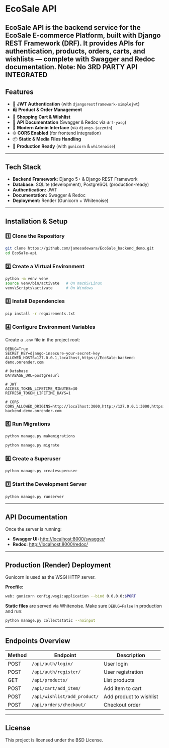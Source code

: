 # **EcoSale API**

EcoSale API is the backend service for the EcoSale E-commerce Platform, built with Django REST Framework (DRF).
It provides APIs for authentication, products, orders, carts, and wishlists — complete with Swagger and Redoc documentation.
**Note: No 3RD PARTY API INTEGRATED**
---

## **Features**

* 🔐 **JWT Authentication** (with `djangorestframework-simplejwt`)
* 🛍 **Product & Order Management**
* 🛒 **Shopping Cart & Wishlist**
* 📝 **API Documentation** (Swagger & Redoc via `drf-yasg`)
* 🎨 **Modern Admin Interface** (via `django-jazzmin`)
* 🌐 **CORS Enabled** (for frontend integration)
* 📦 **Static & Media Files Handling**
* 🚀 **Production Ready** (with `gunicorn` & `whitenoise`)

---

## **Tech Stack**

* **Backend Framework:** Django 5+ & Django REST Framework
* **Database:** SQLite (development), PostgreSQL (production-ready)
* **Authentication:** JWT
* **Documentation:** Swagger & Redoc
* **Deployment:** Render (Gunicorn + Whitenoise)

---

## **Installation & Setup**

### 1️⃣ Clone the Repository

```bash
git clone https://github.com/jamesadewara/EcoSale_backend_demo.git
cd EcoSale-api
```

### 2️⃣ Create a Virtual Environment

```bash
python -m venv venv
source venv/bin/activate   # On macOS/Linux
venv\Scripts\activate      # On Windows
```

### 3️⃣ Install Dependencies

```bash
pip install -r requirements.txt
```

### 4️⃣ Configure Environment Variables

Create a `.env` file in the project root:

```env
DEBUG=True
SECRET_KEY=django-insecure-your-secret-key
ALLOWED_HOSTS=127.0.0.1,localhost,https://EcoSale-backend-demo.onrender.com

# Database
DATABASE_URL=postgresurl

# JWT
ACCESS_TOKEN_LIFETIME_MINUTES=30
REFRESH_TOKEN_LIFETIME_DAYS=1

# CORS
CORS_ALLOWED_ORIGINS=http://localhost:3000,http://127.0.0.1:3000,https://EcoSale-backend-demo.onrender.com
```

### 5️⃣ Run Migrations

```bash
python manage.py makemigrations
```

```bash
python manage.py migrate
```

### 6️⃣ Create a Superuser

```bash
python manage.py createsuperuser
```

### 7️⃣ Start the Development Server

```bash
python manage.py runserver
```

---

## **API Documentation**

Once the server is running:

* **Swagger UI:** [http://localhost:8000/swagger/](http://localhost:8000/swagger/)
* **Redoc:** [http://localhost:8000/redoc/](http://localhost:8000/redoc/)

---

## **Production (Render) Deployment**

Gunicorn is used as the WSGI HTTP server.

**Procfile:**

```bash
web: gunicorn config.wsgi:application --bind 0.0.0.0:$PORT
```

**Static files** are served via Whitenoise. Make sure `DEBUG=False` in production and run:

```bash
python manage.py collectstatic --noinput
```

---

## **Endpoints Overview**

| Method | Endpoint                     | Description             |
| ------ | ---------------------------- | ----------------------- |
| POST   | `/api/auth/login/`           | User login              |
| POST   | `/api/auth/register/`        | User registration       |
| GET    | `/api/products/`             | List products           |
| POST   | `/api/cart/add_item/`        | Add item to cart        |
| POST   | `/api/wishlist/add_product/` | Add product to wishlist |
| POST   | `/api/orders/checkout/`      | Checkout order          |

---

## **License**

This project is licensed under the BSD License.